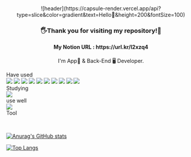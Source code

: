### 
<div align="center">
![header](https://capsule-render.vercel.app/api?type=slice&color=gradient&text=Hello👋&height=200&fontSize=100)


<h3>🖐Thank you for visiting my repository!🙏</h3>
<h4> My Notion URL : https://url.kr/l2xzq4 </h4>

  I'm App📱 & Back-End 🖥 Developer.
</div>
  
Have used<br>
<img src="https://img.shields.io/badge/C-A8B9CC?style=flat-square&logo=C&logoColor=white"/> 
<img src="https://img.shields.io/badge/Java-007396?style=flat-square&logo=Java&logoColor=white"/> 
<img src="https://img.shields.io/badge/Android-3DDC84?style=flat-square&logo=Android&logoColor=white"/> 
<img src="https://img.shields.io/badge/MySQL-4479A1?style=flat-square&logo=MySQL&logoColor=white"/>
<img src="https://img.shields.io/badge/Flutter-02569B?style=flat-square&logo=Flutter&logoColor=white"/>
<img src="https://img.shields.io/badge/OracleDB-orange?style=flat-square&logo=Oracle&logoColor=white"/>
<img src="https://img.shields.io/badge/Dart-0175C2?style=flat-square&logo=Dart&logoColor=white"/>
<img src="https://img.shields.io/badge/django-00ADD8?style=flat-square&logo=django&logoColor=white"/>
<img src="https://img.shields.io/badge/FastAPI-009688?style=flat-square&logo=FastAPI&logoColor=white"/>
<img src="https://img.shields.io/badge/MongoDB-47A248?style=flat-square&logo=MongoDB&logoColor=white"/>
<br>
Studying<br>
<img src="https://img.shields.io/badge/JavaScript-F7DF1E?style=flat-square&logo=JavaScript&logoColor=white"/> 
<br>
use well<br>
<img src="https://img.shields.io/badge/Python-3766AB?style=flat-square&logo=Python&logoColor=white"/>
<br>
Tool<br>

<br>

[![Anurag's GitHub stats](https://github-readme-stats.vercel.app/api?username=du2lee&count_private=true&show_icons=true&theme=dracula)](https://github.com/anuraghazra/github-readme-stats)
 

[![Top Langs](https://github-readme-stats.vercel.app/api/top-langs/?username=du2lee&theme=dracula)](https://github.com/anuraghazra/github-readme-stats)
<!--
**du2lee/du2lee** is a ✨ _special_ ✨ repository because its `README.md` (this file) appears on your GitHub profile.

Here are some ideas to get you started:

- 🔭 I’m currently working on ...
- 🌱 I’m currently learning ...
- 👯 I’m looking to collaborate on ...
- 🤔 I’m looking for help with ...
- 💬 Ask me about ...
- 📫 How to reach me: ...
- 😄 Pronouns: ...
- ⚡ Fun fact: ...
-->
